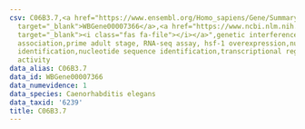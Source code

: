 ```yaml
---
csv: C06B3.7,<a href="https://www.ensembl.org/Homo_sapiens/Gene/Summary?db=core;g=WBGene00007366"
  target="_blank">WBGene00007366</a>,<a href="https://www.ncbi.nlm.nih.gov/pubmed/30894454"
  target="_blank"><i class="fas fa-file"></i></a>",genetic interference,functional
  association,prime adult stage, RNA-seq assay, hsf-1 overexpression,nucleotide sequence
  identification,nucleotide sequence identification,transcriptional regulation,up-regulates
  activity
data_alias: C06B3.7
data_id: WBGene00007366
data_numevidence: 1
data_species: Caenorhabditis elegans
data_taxid: '6239'
title: C06B3.7
---
```

